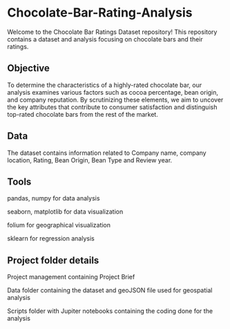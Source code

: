 # Chocolate-Bar-Rating-Analysis

Welcome to the Chocolate Bar Ratings Dataset repository! This repository contains a dataset and analysis focusing on chocolate bars and their ratings. 

## Objective

To determine the characteristics of a highly-rated chocolate bar, our analysis examines various factors such as cocoa percentage, bean origin, and company reputation. By scrutinizing these elements, we aim to uncover the key attributes that contribute to consumer satisfaction and distinguish top-rated chocolate bars from the rest of the market.

## Data

The dataset contains information  related to Company name, company location, Rating, Bean Origin, Bean Type and Review year.

## Tools 

pandas, numpy for data analysis 

seaborn, matplotlib for data visualization

folium for geographical visualization

sklearn for regression analysis

## Project folder details

Project management containing Project Brief

Data folder containing the dataset and geoJSON file used for geospatial analysis

Scripts folder with Jupiter notebooks containing the coding done for the analysis

